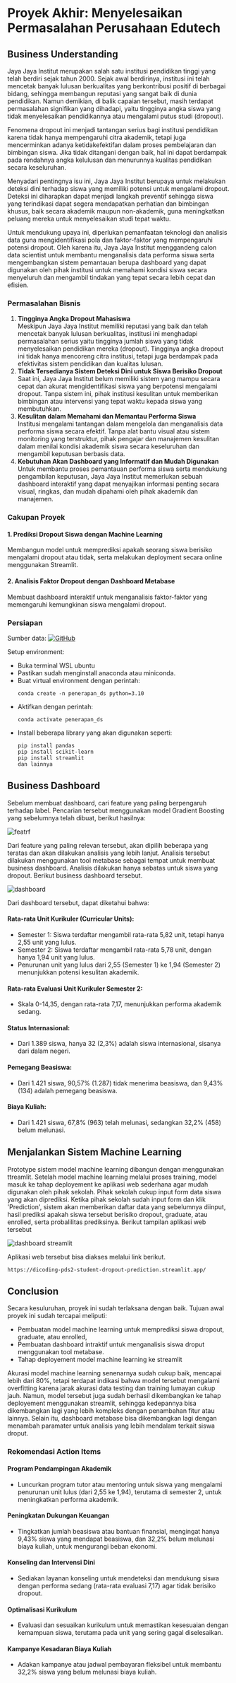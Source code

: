 # Proyek Akhir: Menyelesaikan Permasalahan Perusahaan Edutech

## Business Understanding
Jaya Jaya Institut merupakan salah satu institusi pendidikan tinggi yang telah berdiri sejak tahun 2000. Sejak awal berdirinya, institusi ini telah mencetak banyak lulusan berkualitas yang berkontribusi positif di berbagai bidang, sehingga membangun reputasi yang sangat baik di dunia pendidikan. Namun demikian, di balik capaian tersebut, masih terdapat permasalahan signifikan yang dihadapi, yaitu tingginya angka siswa yang tidak menyelesaikan pendidikannya atau mengalami putus studi (dropout).

Fenomena dropout ini menjadi tantangan serius bagi institusi pendidikan karena tidak hanya mempengaruhi citra akademik, tetapi juga mencerminkan adanya ketidakefektifan dalam proses pembelajaran dan bimbingan siswa. Jika tidak ditangani dengan baik, hal ini dapat berdampak pada rendahnya angka kelulusan dan menurunnya kualitas pendidikan secara keseluruhan.

Menyadari pentingnya isu ini, Jaya Jaya Institut berupaya untuk melakukan deteksi dini terhadap siswa yang memiliki potensi untuk mengalami dropout. Deteksi ini diharapkan dapat menjadi langkah preventif sehingga siswa yang terindikasi dapat segera mendapatkan perhatian dan bimbingan khusus, baik secara akademik maupun non-akademik, guna meningkatkan peluang mereka untuk menyelesaikan studi tepat waktu.

Untuk mendukung upaya ini, diperlukan pemanfaatan teknologi dan analisis data guna mengidentifikasi pola dan faktor-faktor yang mempengaruhi potensi dropout. Oleh karena itu, Jaya Jaya Institut menggandeng calon data scientist untuk membantu menganalisis data performa siswa serta mengembangkan sistem pemantauan berupa dashboard yang dapat digunakan oleh pihak institusi untuk memahami kondisi siswa secara menyeluruh dan mengambil tindakan yang tepat secara lebih cepat dan efisien.

### Permasalahan Bisnis
1. **Tingginya Angka Dropout Mahasiswa**  
   Meskipun Jaya Jaya Institut memiliki reputasi yang baik dan telah mencetak banyak lulusan berkualitas, institusi ini menghadapi permasalahan serius yaitu tingginya jumlah siswa yang tidak menyelesaikan pendidikan mereka (dropout). Tingginya angka dropout ini tidak hanya mencoreng citra institusi, tetapi juga berdampak pada efektivitas sistem pendidikan dan kualitas lulusan.
2. **Tidak Tersedianya Sistem Deteksi Dini untuk Siswa Berisiko Dropout**  
   Saat ini, Jaya Jaya Institut belum memiliki sistem yang mampu secara cepat dan akurat mengidentifikasi siswa yang berpotensi mengalami dropout. Tanpa sistem ini, pihak institusi kesulitan untuk memberikan bimbingan atau intervensi yang tepat waktu kepada siswa yang membutuhkan.
3. **Kesulitan dalam Memahami dan Memantau Performa Siswa**  
   Institusi mengalami tantangan dalam mengelola dan menganalisis data performa siswa secara efektif. Tanpa alat bantu visual atau sistem monitoring yang terstruktur, pihak pengajar dan manajemen kesulitan dalam menilai kondisi akademik siswa secara keseluruhan dan mengambil keputusan berbasis data.
4. **Kebutuhan Akan Dashboard yang Informatif dan Mudah Digunakan**  
   Untuk membantu proses pemantauan performa siswa serta mendukung pengambilan keputusan, Jaya Jaya Institut memerlukan sebuah dashboard interaktif yang dapat menyajikan informasi penting secara visual, ringkas, dan mudah dipahami oleh pihak akademik dan manajemen.


### Cakupan Proyek
#### 1. Prediksi Dropout Siswa dengan Machine Learning
Membangun model untuk memprediksi apakah seorang siswa berisiko mengalami dropout atau tidak, serta melakukan deployment secara online menggunakan Streamlit.

#### 2. Analisis Faktor Dropout dengan Dashboard Metabase
Membuat dashboard interaktif untuk menganalisis faktor-faktor yang memengaruhi kemungkinan siswa mengalami dropout.

### Persiapan
Sumber data: 
[![GitHub](https://img.shields.io/badge/GitHub-Dataset-black?logo=github)](https://github.com/dicodingacademy/dicoding_dataset/blob/main/students_performance/data.csv)

Setup environment:
- Buka terminal WSL ubuntu
- Pastikan sudah menginstall anaconda atau miniconda.
- Buat virtual environment dengan perintah:
    ```
    conda create -n penerapan_ds python=3.10
    ```
- Aktifkan dengan perintah: 
    ```
    conda activate penerapan_ds
    ```
- Install beberapa library yang akan digunakan seperti:
    ```
    pip install pandas
    pip install scikit-learn
    pip install streamlit
    dan lainnya
    ```

## Business Dashboard
Sebelum membuat dashboard, cari feature yang paling berpengaruh terhadap label. Pencarian tersebut menggunakan model Gradient Boosting yang sebelumnya telah dibuat, berikut hasilnya:

   ![featrf](./Images/XGBoost.png)

Dari feature yang paling relevan tersebut, akan dipilih beberapa yang teratas dan akan dilakukan analisis yang lebih lanjut. Analisis tersebut dilakukan menggunakan tool metabase sebagai tempat untuk membuat business dashboard. Analisis dilakukan hanya sebatas untuk siswa yang dropout. Berikut business dashboard tersebut.

   ![dashboard](./riyan_zaenal_arifin-dashboard.png)

Dari dashboard tersebut, dapat diketahui bahwa:

#### Rata-rata Unit Kurikuler (Curricular Units):
- Semester 1: Siswa terdaftar mengambil rata-rata 5,82 unit, tetapi hanya 2,55 unit yang lulus.
- Semester 2: Siswa terdaftar mengambil rata-rata 5,78 unit, dengan hanya 1,94 unit yang lulus.
- Penurunan unit yang lulus dari 2,55 (Semester 1) ke 1,94 (Semester 2) menunjukkan potensi kesulitan akademik.
#### Rata-rata Evaluasi Unit Kurikuler Semester 2:
- Skala 0-14,35, dengan rata-rata 7,17, menunjukkan performa akademik sedang.
#### Status Internasional:
- Dari 1.389 siswa, hanya 32 (2,3%) adalah siswa internasional, sisanya dari dalam negeri.
#### Pemegang Beasiswa:
- Dari 1.421 siswa, 90,57% (1.287) tidak menerima beasiswa, dan 9,43% (134) adalah pemegang beasiswa.
#### Biaya Kuliah:
- Dari 1.421 siswa, 67,8% (963) telah melunasi, sedangkan 32,2% (458) belum melunasi.

## Menjalankan Sistem Machine Learning
Prototype sistem model machine learning dibangun dengan menggunakan ttreamlit. Setelah model machine learning melalui proses training, model masuk ke tahap deployement ke aplikasi web sederhana agar mudah digunakan oleh pihak sekolah. Pihak sekolah cukup input form data siswa yang akan diprediksi. Ketika pihak sekolah sudah input form dan klik 'Prediction', sistem akan memberikan daftar data yang sebelumnya diinput, hasil prediksi apakah siswa tersebut berisiko dropout, graduate, atau enrolled, serta probalilitas prediksinya. Berikut tampilan aplikasi web tersebut

   ![dashboard streamlit](./Images/dashboard_streamlit.png)

Aplikasi web tersebut bisa diakses melalui link berikut.

```
https://dicoding-pds2-student-dropout-prediction.streamlit.app/
```

## Conclusion
Secara kesuluruhan, proyek ini sudah terlaksana dengan baik. Tujuan awal proyek ini sudah tercapai meliputi:
- Pembuatan model machine learning untuk memprediksi siswa dropout, graduate, atau enrolled, 
- Pembuatan dashboard intraktif untuk menganalisis siswa droput menggunakan tool metabase.
- Tahap deployement model machine learning ke streamlit

Akurasi model machine learning senenarnya sudah cukup baik, mencapai lebih dari 80%, tetapi terdapat indikasi bahwa model tersebut mengalami overfitting karena jarak akurasi data testing dan training lumayan cukup jauh. Namun, model tersebut juga sudah berhasil dikembangkan ke tahap deployement menggunakan streamlit, sehingga kedepannya bisa dikembangkan lagi yang lebih kompleks dengan penambahan fitur atau lainnya. Selain itu, dashboard metabase bisa dikembangkan lagi dengan menambah paramater untuk analisis yang lebih mendalam terkait siswa droput.

### Rekomendasi Action Items
#### Program Pendampingan Akademik
- Luncurkan program tutor atau mentoring untuk siswa yang mengalami penurunan unit lulus (dari 2,55 ke 1,94), terutama di semester 2, untuk meningkatkan performa akademik.
#### Peningkatan Dukungan Keuangan
- Tingkatkan jumlah beasiswa atau bantuan finansial, mengingat hanya 9,43% siswa yang mendapat beasiswa, dan 32,2% belum melunasi biaya kuliah, untuk mengurangi beban ekonomi.
#### Konseling dan Intervensi Dini
- Sediakan layanan konseling untuk mendeteksi dan mendukung siswa dengan performa sedang (rata-rata evaluasi 7,17) agar tidak berisiko dropout.
#### Optimalisasi Kurikulum
- Evaluasi dan sesuaikan kurikulum untuk memastikan kesesuaian dengan kemampuan siswa, terutama pada unit yang sering gagal diselesaikan.
#### Kampanye Kesadaran Biaya Kuliah
- Adakan kampanye atau jadwal pembayaran fleksibel untuk membantu 32,2% siswa yang belum melunasi biaya kuliah.
